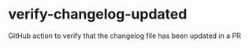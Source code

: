 # verify-changelog-updated
GitHub action to verify that the changelog file has been updated in a PR
